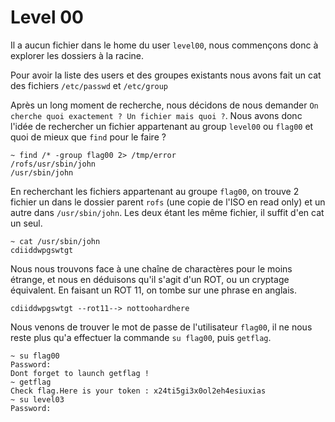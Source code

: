 # Level 00

Il a aucun fichier dans le home du user `level00`, nous commençons donc à explorer les dossiers à la racine.

Pour avoir la liste des users et des groupes existants nous avons fait un cat des fichiers `/etc/passwd` et `/etc/group`

Après un long moment de recherche, nous décidons de nous demander `On cherche quoi exactement ? Un fichier mais quoi ?`. Nous avons donc l'idée de rechercher un fichier appartenant au group `level00` ou `flag00` et quoi de mieux que `find` pour le faire ?

```shell
~ find /* -group flag00 2> /tmp/error
/rofs/usr/sbin/john
/usr/sbin/john
```

En recherchant les fichiers appartenant au groupe `flag00`, on trouve 2 fichier un dans le dossier parent `rofs` (une copie de l'ISO en read only) et un autre dans `/usr/sbin/john`. Les deux étant les même fichier, il suffit d'en cat un seul.

```shell
~ cat /usr/sbin/john
cdiiddwpgswtgt
```

Nous nous trouvons face à une chaîne de charactères pour le moins étrange, et nous en déduisons qu'il s'agit d'un ROT, ou un cryptage équivalent. En faisant un ROT 11, on tombe sur une phrase en anglais.

```
cdiiddwpgswtgt --rot11--> nottoohardhere
```

Nous venons de trouver le mot de passe de l'utilisateur `flag00`, il ne nous reste plus qu'a effectuer la commande `su flag00`, puis `getflag`.

```shell
~ su flag00
Password:
Dont forget to launch getflag !
~ getflag
Check flag.Here is your token : x24ti5gi3x0ol2eh4esiuxias
~ su level03
Password:
```

